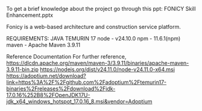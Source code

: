 To get a brief knowledge about the project go through this ppt: 
FONICY Skill Enhancement.pptx

Fonicy is a web-based architecture and construction service platform.

REQUIREMENTS:
JAVA TEMURIN 17
node - v24.10.0
npm - 11.6.1(npm)
maven - Apache Maven 3.9.11


Reference Documentation
For further reference,
https://dlcdn.apache.org/maven/maven-3/3.9.11/binaries/apache-maven-3.9.11-bin.zip
https://nodejs.org/dist/v24.11.0/node-v24.11.0-x64.msi
https://adoptium.net/download?link=https%3A%2F%2Fgithub.com%2Fadoptium%2Ftemurin17-binaries%2Freleases%2Fdownload%2Fjdk-17.0.16%252B8%2FOpenJDK17U-jdk_x64_windows_hotspot_17.0.16_8.msi&vendor=Adoptium


